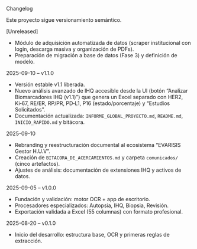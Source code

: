 Changelog

Este proyecto sigue versionamiento semántico.

[Unreleased]
- Módulo de adquisición automatizada de datos (scraper institucional con login, descarga masiva y organización de PDFs).
- Preparación de migración a base de datos (Fase 3) y definición de modelo.

2025-09-10 – v1.1.0
- Versión estable v1.1 liberada.
- Nuevo análisis avanzado de IHQ accesible desde la UI (botón “Analizar Biomarcadores IHQ (v1.1)”) que genera un Excel separado con HER2, Ki‑67, RE/ER, RP/PR, PD‑L1, P16 (estado/porcentaje) y “Estudios Solicitados”.
- Documentación actualizada: `INFORME_GLOBAL_PROYECTO.md`, `README.md`, `INICIO_RAPIDO.md` y bitácora.

2025-09-10
- Rebranding y reestructuración documental al ecosistema “EVARISIS Gestor H.U.V”.
- Creación de `BITACORA_DE_ACERCAMIENTOS.md` y carpeta `comunicados/` (cinco artefactos).
- Ajustes de análisis: documentación de extensiones IHQ y activos de datos.

2025-09-05 – v1.0.0
- Fundación y validación: motor OCR + app de escritorio.
- Procesadores especializados: Autopsia, IHQ, Biopsia, Revisión.
- Exportación validada a Excel (55 columnas) con formato profesional.

2025-08-20 – v0.1.0
- Inicio del desarrollo: estructura base, OCR y primeras reglas de extracción.
